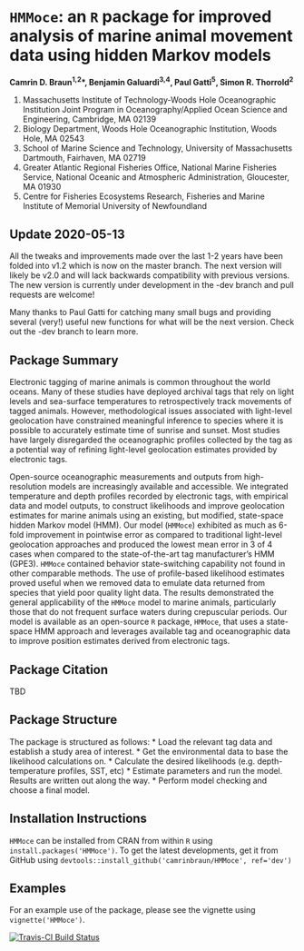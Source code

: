 `HMMoce`: an `R` package for improved analysis of marine animal movement
data using hidden Markov models
================

<!-- README.md is generated from README.Rmd. Please edit that file -->

**Camrin D. Braun<sup>1,2</sup>\*, Benjamin Galuardi<sup>3,4</sup>, Paul
Gatti<sup>5</sup>, Simon R. Thorrold<sup>2</sup>**

1.  Massachusetts Institute of Technology-Woods Hole Oceanographic
    Institution Joint Program in Oceanography/Applied Ocean Science and
    Engineering, Cambridge, MA 02139
2.  Biology Department, Woods Hole Oceanographic Institution, Woods
    Hole, MA 02543
3.  School of Marine Science and Technology, University of Massachusetts
    Dartmouth, Fairhaven, MA 02719
4.  Greater Atlantic Regional Fisheries Office, National Marine
    Fisheries Service, National Oceanic and Atmospheric Administration,
    Gloucester, MA 01930
5.  Centre for Fisheries Ecosystems Research, Fisheries and Marine
    Institute of Memorial University of Newfoundland

## Update 2020-05-13

All the tweaks and improvements made over the last 1-2 years have been
folded into v1.2 which is now on the master branch. The next version
will likely be v2.0 and will lack backwards compatibility with previous
versions. The new version is currently under development in the -dev
branch and pull requests are welcome\!

Many thanks to Paul Gatti for catching many small bugs and providing
several (very\!) useful new functions for what will be the next version.
Check out the -dev branch to learn more.

## Package Summary

Electronic tagging of marine animals is common throughout the world
oceans. Many of these studies have deployed archival tags that rely on
light levels and sea-surface temperatures to retrospectively track
movements of tagged animals. However, methodological issues associated
with light-level geolocation have constrained meaningful inference to
species where it is possible to accurately estimate time of sunrise and
sunset. Most studies have largely disregarded the oceanographic profiles
collected by the tag as a potential way of refining light-level
geolocation estimates provided by electronic tags.

Open-source oceanographic measurements and outputs from high-resolution
models are increasingly available and accessible. We integrated
temperature and depth profiles recorded by electronic tags, with
empirical data and model outputs, to construct likelihoods and improve
geolocation estimates for marine animals using an existing, but
modified, state-space hidden Markov model (HMM). Our model (`HMMoce`)
exhibited as much as 6-fold improvement in pointwise error as compared
to traditional light-level geolocation approaches and produced the
lowest mean error in 3 of 4 cases when compared to the state-of-the-art
tag manufacturer’s HMM (GPE3). `HMMoce` contained behavior
state-switching capability not found in other comparable methods. The
use of profile-based likelihood estimates proved useful when we removed
data to emulate data returned from species that yield poor quality light
data. The results demonstrated the general applicability of the `HMMoce`
model to marine animals, particularly those that do not frequent surface
waters during crepuscular periods. Our model is available as an
open-source `R` package, `HMMoce`, that uses a state-space HMM approach
and leverages available tag and oceanographic data to improve position
estimates derived from electronic tags.

## Package Citation

TBD

## Package Structure

The package is structured as follows: \* Load the relevant tag data and
establish a study area of interest. \* Get the environmental data to
base the likelihood calculations on. \* Calculate the desired
likelihoods (e.g. depth-temperature profiles, SST, etc) \* Estimate
parameters and run the model. Results are written out along the way. \*
Perform model checking and choose a final model.

## Installation Instructions

`HMMoce` can be installed from CRAN from within `R` using
`install.packages('HMMoce')`. To get the latest developments, get it
from GitHub using `devtools::install_github('camrinbraun/HMMoce',
ref='dev')`

## Examples

For an example use of the package, please see the vignette using
`vignette('HMMoce')`.

[![Travis-CI Build
Status](https://travis-ci.org/camrinbraun/HMMoce.svg?branch=master)](https://travis-ci.org/camrinbraun/HMMoce)
